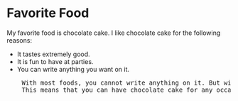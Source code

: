 <!DOCTYPE html>
<html>
<body>  
  <h1>Favorite Food</h1>
  <p>
 My favorite food is chocolate cake. I like chocolate cake for the following reasons:
  </p>
  <ul>
  <li>It tastes extremely good.</li>
  <li>It is fun to have at parties.</li>
  <li>You can write anything you want on it.</li>
</ul>
  <pre>
    With most foods, you cannot write anything on it. But with chocolate cake, you can. 
    This means that you can have chocolate cake for any occasion. 
  </pre>
  
  
  </body>
  
  
  
  
</html>
